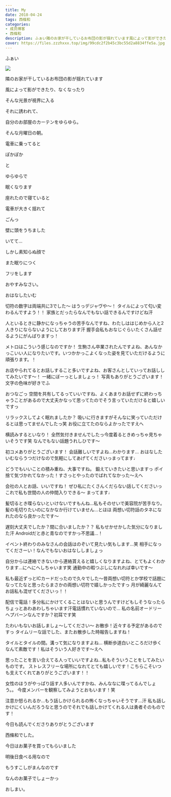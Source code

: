 ```yaml
---
title: My
date: 2018-04-24
tags: 西條和
categories: 
- 成员博客
- 西條和
description: ふぁい隣のお家が干しているお布団の影が揺れています風によって影ができたり、なくなったりそんな光景が視界に入る...
cover: https://files.zzzhxxx.top/img/99cdc2f2b45c3bc55d2a8834ffe5a.jpg 
---
```






ふぁい




![](https://files.zzzhxxx.top/img/99cdc2f2b45c3bc55d2a8834ffe5a.jpg)











隣のお家が干しているお布団の影が揺れています









風によって影ができたり、なくなったり









そんな光景が視界に入る









それに誘われて、









自分のお部屋のカーテンをゆらゆら。










そんな月曜日の朝。












電車に乗ってると









ぽかぽか






と








ゆらゆらで






眠くなります









座れたので寝ていると








電車が大きく揺れて










ごんっ









壁に頭をうちました






いてて…









しかし素知らぬ顔で









また眠りにつく










フリをします









おやすみなさい。






おはなしたいむ




切符の数字は両端共に3でした〜
はうっデジャヴや〜！
タイルによって匂い変わるんですよう！！
家族とだったらなんでもない話できるんですけどね汗




人といるときに静かになっちゃうの苦手なんですね、わたしははじめから人と2人きりにならないようにしております汗
握手会私もおなじぐらいたくさん話せるようにがんばりますっ！






メトロはこういう感じなのですか！
生駒さん卒業されたんですよね、あんなかっこいい人になりたいです。いつかかっこよくなった姿を見ていただけるように頑張ります。！





お店やられてるとお話しすること多いですよね、お客さんとしていってお話ししてみたいです〜！
一緒にぼーっとしましょっ！
写真もありがとうございます！文字の色味が好きでふ




おつなごっ
空間を共有してるっていいですね、よくあまりお話せずに終わっちゃうことがあるので大丈夫かなって思ってたのでそう言っていただけると嬉しいですっ





リラックスしてよく眠れましたか？
吸いに行きますがそんなに笑っていただけるとは思ってませんでしたっ笑
お役に立てたのならよかったですえへ




横読みするといなり！
全然気付きませんでしたっ今度着るときめっちゃ見ちゃいそうです笑
なんでもない話題うれしひです〜





初コメありがとうございます！
会話難しいですよね…わかります…
おはなしたいむならうつだけなので気軽にしてあげてくださいっまってます♩






どうでもいいことの積み重ね、大事ですね。
鍛えていきたいと思いますっ
ポイ捨て気づかれてなかった！すさっとやったのでばれてなかった〜えへ




会社の人とお話、いいですね！
ぜひ私にたくさんくだらない話してくださいっこれで私も世間の人の仲間入りできる〜
まってます♩





髪切るとき喋らないといけないですもんね…私もそのせいで美容院が苦手なり。
髪の毛切りたいのになかなか行けていません…とほほ
両想い切符話のタネになれたのなら良かったです〜





遅刻大丈夫でしたか？間に合いましたか？？
私もせかせかした気分になりました汗
Androidだと赤と青なのですかっ不思議…！




イベント終わりのみなさんの会話はのぞいて見たい気もします…笑
相手になってくださーい！なんでもないおはなししましょっ





自分からは連絡できないから連絡貰えると嬉しくなりますよね、とてもよくわかります…にへにへしちゃいます笑
通勤中の暇つぶしになれれば幸いです〜




私も最近ずっとICカードだったので久々でした〜昔両想い切符とか学校で話題になってたなと思ったらまさかの両想い切符で嬉しかったですっ
月が綺麗なんてお話私も混ぜてくださいっ！！




配信で電話！多分私にかけてくることはないと思うんですけどもしそうなったらちょっとあわあわしちゃいます汗電話慣れていないので…
私の名前オードリーヘプバーンなんですか？初耳です笑




たわいもないお話しましょ〜してください〜
お散歩！近々する予定があるのですっ
タイムリーな話でした、またお散歩した時報告しますね！





タイルとタイルの間。溝って気になりますよね…
横断歩道白いところだけ歩くなんて素敵です！私はそういう人好きです〜えへ




思ったことを言い合えてる人っていいですよね…私もそういうことをしてみたいものです。
ストレスフリーな場所になれてとても嬉しいです！こちらこそいつも支えてくれてありがとうございます！！




女性のほうがやっぱり話す人多いんですかね、みんななに喋ってるんでしょう。。
今度メンバーを観察してみようとおもいます！笑




注意か怒られるか…もう話しかけられるの怖くなっちゃいそうです…汗
私も話しかけにくいんだろうなと思うのでそれでも話しかけてくれる人は勇者そのものです！






今日も読んでくださりありがとうございます











西條和でした。






今日はお菓子を買ってもらいました








明後日食べる用なので







もうすこしがまんなのです










なんのお菓子でしょーかっ






おしまい。


